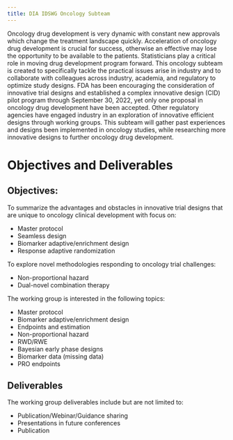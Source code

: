 ```yaml
---
title: DIA IDSWG Oncology Subteam 
---
```


Oncology drug development is very dynamic with constant new approvals which change the treatment landscape quickly.  Acceleration of oncology drug development is crucial for success, otherwise an effective may lose the opportunity to be available to the patients.  Statisticians play a critical role in moving drug development program forward.  This oncology subteam is created to specifically tackle the practical issues arise in industry and to collaborate with colleagues across industry, academia, and regulatory to optimize study designs.  FDA has been encouraging the consideration of innovative trial designs and established a complex innovative design (CID) pilot program through September 30, 2022, yet only one proposal in oncology drug development have been accepted.  Other regulatory agencies have engaged industry in an exploration of innovative efficient designs through working groups.  This subteam will gather past experiences and designs been implemented in oncology studies, while researching more innovative designs to further oncology drug development.

# Objectives and Deliverables

## Objectives:
To summarize the advantages and obstacles in innovative trial designs that are unique to oncology clinical development with focus on:
- Master protocol
- Seamless design
- Biomarker adaptive/enrichment design
- Response adaptive randomization

To explore novel methodologies responding to oncology trial challenges:
- Non-proportional hazard
- Dual-novel combination therapy

The working group is interested in the following topics:
 - Master protocol
 - Biomarker adaptive/enrichment design
 - Endpoints and  estimation
 - Non-proportional hazard
 - RWD/RWE
 - Bayesian early phase designs
 - Biomarker data (missing data) 
 - PRO endpoints

## Deliverables
The working group deliverables include but are not limited to:
-   Publication/Webinar/Guidance sharing
-   Presentations in future conferences   
-   Publication
